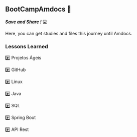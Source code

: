 ## BootCampAmdocs :clap:

**_Save and Share !_** :computer:

Here, you can get studies and files this journey until Amdocs.

### Lessons Learned
:hash: Projetos Ágeis

:hash: GitHub

:hash: Linux

:hash: Java 

:hash: SQL

:hash: Spring Boot

:hash: API Rest

